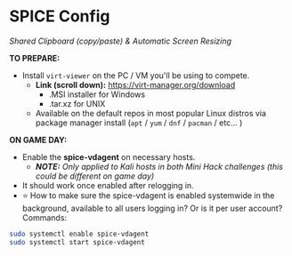 # SPICE Config
*Shared Clipboard (copy/paste) & Automatic Screen Resizing*

**TO PREPARE:**
- Install `virt-viewer` on the PC / VM you'll be using to compete.
	- **Link (scroll down):** https://virt-manager.org/download
		- .MSI installer for Windows
		- .tar.xz for UNIX
	- Available on the default repos in most popular Linux distros via package manager install (`apt` / `yum` / `dnf` / `pacman` / etc... )

**ON GAME DAY:**
- Enable the **spice-vdagent** on necessary hosts.
	- ***NOTE:** Only applied to Kali hosts in both Mini Hack challenges (this could be different on game day)*
- It should work once enabled after relogging in.
- ⭐ How to make sure the spice-vdagent is enabled systemwide in the background, available to all users logging in? Or is it per user account?
Commands:
```bash
sudo systemctl enable spice-vdagent
sudo systemctl start spice-vdagent
```